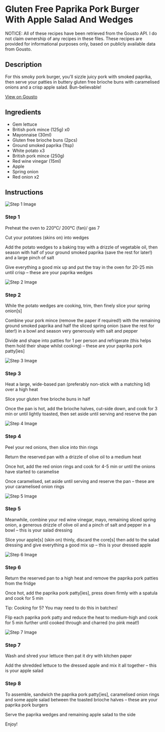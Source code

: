 # Gluten Free Paprika Pork Burger With Apple Salad And Wedges

NOTICE: All of these recipes have been retrieved from the Gousto API. I do not claim ownership of any recipes in these files. These recipes are provided for informational purposes only, based on publicly available data from Gousto.

## Description

For this smoky pork burger, you'll sizzle juicy pork with smoked paprika, then serve your patties in buttery gluten free brioche buns with caramelised onions and a crisp apple salad. Bun-believable! 

[View on Gousto](https://www.gousto.co.uk/recipes/cookbook/gluten-free-paprika-pork-burger-with-apple-salad-and-wedges)

## Ingredients

- Gem lettuce
- British pork mince (125g) x0
- Mayonnaise (30ml)
- Gluten free brioche buns (2pcs)
- Ground smoked paprika (1tsp)
- White potato x3
- British pork mince (250g)
- Red wine vinegar (15ml)
- Apple
- Spring onion
- Red onion x2

## Instructions

![Step 1 Image](https://production-media.gousto.co.uk/cms/recipe-step-image/Step-1-1679311966467-x200.jpg)

### Step 1

Preheat the oven to 220°C/ 200°C (fan)/ gas 7

Cut your potatoes (skins on) into wedges

Add the potato wedges to a baking tray with a drizzle of vegetable oil, then season with half of your ground smoked paprika (save the rest for later!) and a large pinch of salt

Give everything a good mix up and put the tray in the oven for 20-25 min until crisp – these are your paprika wedges

![Step 2 Image](https://production-media.gousto.co.uk/cms/recipe-step-image/step-2-1679311985957-x200.jpg)

### Step 2

While the potato wedges are cooking, trim, then finely slice your spring onion[s]

Combine your pork mince (remove the paper if required!) with the remaining ground smoked paprika and half the sliced spring onion (save the rest for later!) in a bowl and season very generously with salt and pepper

Divide and shape into patties for 1 per person and refrigerate (this helps them hold their shape whilst cooking) – these are your paprika pork patty[ies]

![Step 3 Image](https://production-media.gousto.co.uk/cms/recipe-step-image/Step-3-1679311990215-x200.jpg)

### Step 3

Heat a large, wide-based pan (preferably non-stick with a matching lid) over a high heat

Slice your gluten free brioche buns in half

Once the pan is hot, add the brioche halves, cut-side down, and cook for 3 min or until lightly toasted, then set aside until serving and reserve the pan

![Step 4 Image](https://production-media.gousto.co.uk/cms/recipe-step-image/Step-4-1679311994927-x200.jpg)

### Step 4

Peel your red onions, then slice into thin rings

Return the reserved pan with a drizzle of olive oil to a medium heat

Once hot, add the red onion rings and cook for 4-5 min or until the onions have started to caramelise

Once caramelised, set aside until serving and reserve the pan – these are your caramelised onion rings

![Step 5 Image](https://production-media.gousto.co.uk/cms/recipe-step-image/Step-5-1679312006616-x200.jpg)

### Step 5

Meanwhile, combine your red wine vinegar, mayo, remaining sliced spring onion, a generous drizzle of olive oil and a pinch of salt and pepper in a bowl – this is your salad dressing

Slice your apple[s] (skin on) thinly, discard the core[s] then add to the salad dressing and give everything a good mix up – this is your dressed apple

![Step 6 Image](https://production-media.gousto.co.uk/cms/recipe-step-image/Step-6-1679312021781-x200.jpg)

### Step 6

Return the reserved pan to a high heat and remove the paprika pork patties from the fridge

Once hot, add the paprika pork patty[ies], press down firmly with a spatula and cook for 5 min

Tip: Cooking for 5? You may need to do this in batches!

Flip each paprika pork patty and reduce the heat to medium-high and cook for 5 min further until cooked through and charred (no pink meat!)

![Step 7 Image](https://production-media.gousto.co.uk/cms/recipe-step-image/Step-7-1679312078315-x200.jpg)

### Step 7

Wash and shred your lettuce then pat it dry with kitchen paper

Add the shredded lettuce to the dressed apple and mix it all together – this is your apple salad

### Step 8

To assemble, sandwich the paprika pork patty[ies], caramelised onion rings and some apple salad between the toasted brioche halves – these are your paprika pork burgers

Serve the paprika wedges and remaining apple salad to the side

Enjoy!

